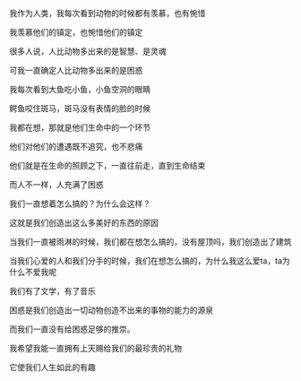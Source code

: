 我作为人类，我每次看到动物的时候都有羡慕，也有惋惜

我羡慕他们的镇定，也惋惜他们的镇定

很多人说，人比动物多出来的是智慧、是灵魂

可我一直确定人比动物多出来的是困惑

我每次看到大鱼吃小鱼，小鱼空洞的眼睛

鳄鱼咬住斑马，斑马没有表情的脸的时候

我都在想，那就是他们生命中的一个环节

他们对他们的遭遇既不追究，也不悲痛

他们就是在生命的照顾之下，一直往前走，直到生命结束

而人不一样，人充满了困惑

我们一直想着怎么搞的？为什么会这样？

这就是我们创造出这么多美好的东西的原因

当我们一直被雨淋的时候，我们都在想怎么搞的，没有屋顶吗，我们创造出了建筑

当我们心爱的人和我们分手的时候，我们在想怎么搞的，为什么我这么爱ta，ta为什么不爱我呢

我们有了文学，有了音乐

困惑是我们创造出一切动物创造不出来的事物的能力的源泉

而我们一直没有给困惑足够的推崇。

我希望我能一直拥有上天赐给我们的最珍贵的礼物

它使我们人生如此的有趣
